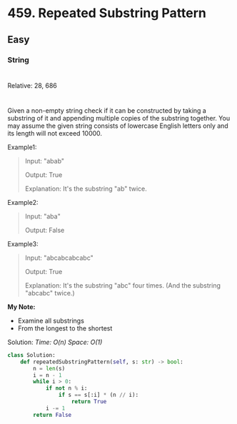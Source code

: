 # 459. Repeated Substring Pattern
## Easy
### String
#
Relative: 28, 686
#

Given a non-empty string check if it can be constructed by taking a substring of it and appending multiple copies of the substring together. You may assume the given string consists of lowercase English letters only and its length will not exceed 10000.

Example1:
> Input: "abab"
> 
> Output: True
>
> Explanation: It's the substring "ab" twice.

Example2:
> Input: "aba"
> 
> Output: False

Example3:
> Input: "abcabcabcabc"
> 
> Output: True
>
> Explanation: It's the substring "abc" four times. (And the substring "abcabc" twice.)

**My Note:**
* Examine all substrings
* From the longest to the shortest

Solution:
*Time: O(n)*
*Space: O(1)*
```python
class Solution:
    def repeatedSubstringPattern(self, s: str) -> bool:
        n = len(s)
        i = n - 1
        while i > 0:
            if not n % i:
                if s == s[:i] * (n // i):
                    return True
            i -= 1
        return False
```
